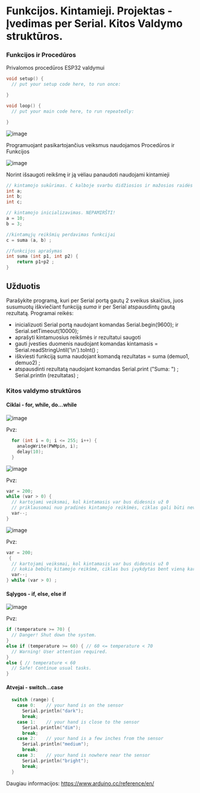 # Funkcijos. Kintamieji. Projektas - Įvedimas per Serial. Kitos Valdymo struktūros.

### Funkcijos ir Procedūros

Privalomos procedūros ESP32 valdymui
```C
void setup() {
  // put your setup code here, to run once:

}

void loop() {
  // put your main code here, to run repeatedly:

}
```

![image](https://user-images.githubusercontent.com/67558835/181800957-6e2d0bf3-e353-427d-88d4-cec2ccdb61f3.png)

Programuojant pasikartojančius veiksmus naudojamos Procedūros ir Funkcijos

![image](https://user-images.githubusercontent.com/67558835/181801669-32dba330-589d-4041-aa61-81e9d612228e.png)

Norint išsaugoti reikšmę ir ją vėliau panaudoti naudojami kintamieji

```C
// kintamojo sukūrimas. C kalboje svarbu didžiosios ir mažosios raidės
int a;
int b;
int c;

// kintamojo inicializavimas. NEPAMIRŠTI!
a = 10;
b = 3;

//kintamųjų reikšmių perdavimas funkcijai
c = suma (a, b) ;

//funkcijos aprašymas
int suma (int p1, int p2) {
    return p1+p2 ;
}

```
## Užduotis
Parašykite programą, kuri per Serial portą gautų 2 sveikus skaičius, juos susumuotų iškviečiant funkciją _suma_ ir per Serial atspausdintų gautą rezultatą.
Programai reikės:
 - inicializuoti Serial portą naudojant komandas   Serial.begin(9600); ir Serial.setTimeout(10000);
 - aprašyti kintamuosius reikšmės ir rezultatui saugoti
 - gauti įvesties duomenis naudojant komandas kintamasis = Serial.readStringUntil('\n').toInt() ;
 - iškviesti funkciją suma naudojant komandą rezultatas = suma (demuo1, demuo2) ;
 - atspausdinti rezultatą naudojant komandas Serial.print ("Suma: ") ; Serial.println (rezultatas) ; 

### Kitos valdymo struktūros

#### Ciklai - for, while, do...while

![image](https://user-images.githubusercontent.com/67558835/183753210-35127bf2-3961-4f98-b37a-3b6cc84324db.png)

Pvz:
```C
  for (int i = 0; i <= 255; i++) {
    analogWrite(PWMpin, i);
    delay(10);
  }
```

![image](https://user-images.githubusercontent.com/67558835/183755391-1eb0c69a-6688-4d2f-9682-b0b9be63ee89.png)

Pvz:
```C
var = 200;
while (var > 0) {
  // kartojami veiksmai, kol kintamasis var bus didesnis už 0
  // priklausomai nuo pradinės kintamojo reikšmės, ciklas gali būti nevykdomas nei vieno karto
  var--;
}
```

![image](https://user-images.githubusercontent.com/67558835/183755472-6ba92a7f-581d-4fcb-bffe-53b04b634afe.png)

Pvz:
```C
var = 200;
 {
  // kartojami veiksmai, kol kintamasis var bus didesnis už 0
  // kokia bebūtų kitamojo reikšmė, ciklas bus įvykdytas bent vieną kartą.
  var--;
} while (var > 0) ;
```

#### Sąlygos - if, else, else if

![image](https://user-images.githubusercontent.com/67558835/183757533-b969239f-e387-43d6-80a4-41ab9a0a39bd.png)

Pvz:
```C
if (temperature >= 70) {
  // Danger! Shut down the system.
}
else if (temperature >= 60) { // 60 <= temperature < 70
  // Warning! User attention required.
}
else { // temperature < 60
  // Safe! Continue usual tasks.
}
```

#### Atvejai - switch...case


```C
  switch (range) {
    case 0:    // your hand is on the sensor
      Serial.println("dark");
      break;
    case 1:    // your hand is close to the sensor
      Serial.println("dim");
      break;
    case 2:    // your hand is a few inches from the sensor
      Serial.println("medium");
      break;
    case 3:    // your hand is nowhere near the sensor
      Serial.println("bright");
      break;
  }
```


Daugiau informacijos: https://www.arduino.cc/reference/en/

